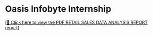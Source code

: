 # Oasis Infobyte  Internship

[[📄 Click here to view the PDF RETAIL SALES DATA ANALYSIS REPORT report](https://drive.google.com/file/d/1V-GrXhEwjJQIKt7FzGeFNu7RWAHUMIZO/view?usp=sharing)]

